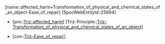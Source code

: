 ﻿---
type: TrizContradiction
aliases:
- affected_harm+Transformation_of_physical_and_chemical_states_of_an_object-Ease_of_repair
license: CC BY-SA 4.0
copyright: https://github.com/SpocWeb
IsDeleted: false
IsReadOnly: false
Confidential: public
tags: 
- Triz/Contradiction
---
[name::affected_harm+Transformation_of_physical_and_chemical_states_of_an_object-Ease_of_repair]
[SpocWebEntityId::25694]
+ [pro::[Triz-affected_harm](tech/Triz/Parameter/Triz-affected_harm.md)]
[Triz-Principle::[Triz-Transformation_of_physical_and_chemical_states_of_an_object](tech/Triz/Principle/Triz-Transformation_of_physical_and_chemical_states_of_an_object.md)]
- [con::[Triz-Ease_of_repair](tech/Triz/Parameter/Triz-Ease_of_repair.md)]

